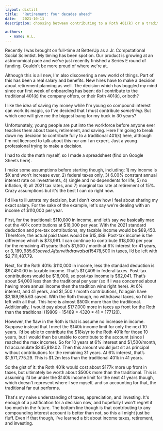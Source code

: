```yaml
---
layout: distill
title:  "Retirement: four decades ahead"
date:   2021-10-11
description: choosing between contributing to a Roth 401(k) or a traditional 401(k)

authors:
  - name: A.L.
---
```


Recently I was brought on full-time at BetterUp as a Jr. Computational Social Scientist. My timing has been spot on. Our product is growing at an astronomical pace and we've just recently finished a Series E round of funding. Couldn't be more proud of where we're at.

Although this is all new, I'm also discovering a new world of things. Part of this has been a real salary and benefits. New hires have to make a decision about retirement planning as well. The decision which has boggled my mind since our first week of onboarding has been: do I contribute to the traditional 401(k) the company offers, or their Roth 401(k), or both?

I like the idea of saving my money while I'm young so compound interest can work its magic, so I've decided that I must contribute *something*. But which one will give me the biggest bang for my buck in 30 years?

Unfortunately, young people are put into the workforce before anyone ever teaches them about taxes, retirement, and saving. Here I'm going to break down my decision to contribute fully to a traditional 401(k) here, although I'm not licensed to talk about this nor am I an expert. Just a young professional trying to make a decision.

I had to do the math myself, so I made a spreadsheet (find on Google Sheets here).

I make some assumptions before starting though, including: 1) my income is $X and won’t increase ever, 2) federal taxes only, 3) 6.00% constant annual interest rate on investments, 4) single and no dependents for life, 5) no inflation, 6) all 2021 tax rates, and 7) marginal tax rate at retirement of 15%. Crazy assumptions but it's the best I can do right now.

I'd like to illustrate my decision, but I don't know how I feel about sharing my exact salary. For the sake of the example, let's say we're dealing with an income of $110,000 per year.

First, for the traditional: $110,000 in income, and let’s say we basically max out the 401k contributions at $18,000 per year. With the 2021 standard deduction and pre-tax contributions, my taxable income would be $89,450. Therefore, the actual paid taxes would be $15,489. Post-tax income is the difference which is $73,961. I can continue to contribute $18,000 per year for the remaining 41 years: that’s $1,500 / month at 6% interest for 41 years, or $3,189,985.63 saved. After withdrawals at 15% retirement tax rate, which would be ~$478,500 in taxes, I’d be left with $2,711,487.79.

Next, for the Roth 401k: $110,000 in income, less the standard deduction is  $97,450.00 in taxable income. That’s $17,409 in federal taxes. Post-tax contributions would be $18,000, so post-tax income is $62,041. That’s about $4,000 less than the traditional per year (so if I was concerned about having more annual income then the tradition wins right here). At 6% interest, and 41 years, and $1,500 / month contributions, I’d again have $3,189,985.63 saved. With the Roth though, no withdrawal taxes, so I’d be left with all that. This here is almost $500k more than the traditional. Additionally, I would pay about $177,000 more in taxes up front for the Roth than the traditional (19809 - 15489 = 4320 * 41 = 177120).

However, the flaw in the Roth is that is assume no increase in income. Suppose instead that I meet the $140k income limit for only the next 10 years. I’d be able to contribute the $18k/yr to the Roth 401k for those 10 years, but I would then be unable to contribute to the account (since I reached the max income). So for 10 years at 6% interest and $1,500/month, I’d accumulate $245,819.02. Then this amount would just sit as principal without contributions for the remaining 31 years. At 6% interest, that’s $1,571,775.29. This is $1.2m less than the traditional 401k in 41 years.

So the gist of it: the Roth 401k would cost about $177k more up front in taxes, but ultimately be worth about $500k more than the traditional. This is assuming I’d be under the $140k income limit for the next 41 years though, which doesn't represent where I see myself, and so accounting for that, the traditional far out performs.

That's my naive understanding of taxes, appreciation, and investing. It's enough of a justification for a decision now, and hopefully I won't regret it too much in the future. The bottom line though is that contributing to any compounding interest account is better than not, so this all might just be fluff. Even if that though, I've learned a bit about income taxes, retirement, and investing.
